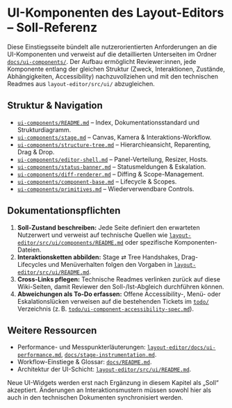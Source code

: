 # UI-Komponenten des Layout-Editors – Soll-Referenz

Diese Einstiegsseite bündelt alle nutzerorientierten Anforderungen an die UI-Komponenten und verweist auf die detaillierten Unterseiten im Ordner [`docs/ui-components/`](ui-components/). Der Aufbau ermöglicht Reviewer:innen, jede Komponente entlang der gleichen Struktur (Zweck, Interaktionen, Zustände, Abhängigkeiten, Accessibility) nachzuvollziehen und mit den technischen Readmes aus `layout-editor/src/ui/` abzugleichen.

## Struktur & Navigation

- [`ui-components/README.md`](ui-components/README.md) – Index, Dokumentationsstandard und Strukturdiagramm.
- [`ui-components/stage.md`](ui-components/stage.md) – Canvas, Kamera & Interaktions-Workflow.
- [`ui-components/structure-tree.md`](ui-components/structure-tree.md) – Hierarchieansicht, Reparenting, Drag & Drop.
- [`ui-components/editor-shell.md`](ui-components/editor-shell.md) – Panel-Verteilung, Resizer, Hosts.
- [`ui-components/status-banner.md`](ui-components/status-banner.md) – Statusmeldungen & Eskalation.
- [`ui-components/diff-renderer.md`](ui-components/diff-renderer.md) – Diffing & Scope-Management.
- [`ui-components/component-base.md`](ui-components/component-base.md) – Lifecycle & Scopes.
- [`ui-components/primitives.md`](ui-components/primitives.md) – Wiederverwendbare Controls.

## Dokumentationspflichten

1. **Soll-Zustand beschreiben:** Jede Seite definiert den erwarteten Nutzerwert und verweist auf technische Quellen wie [`layout-editor/src/ui/components/README.md`](../layout-editor/src/ui/components/README.md) oder spezifische Komponenten-Dateien.
2. **Interaktionsketten abbilden:** Stage ⇄ Tree Handshakes, Drag-Lifecycles und Menüverhalten folgen den Vorgaben in [`layout-editor/src/ui/README.md`](../layout-editor/src/ui/README.md).
3. **Cross-Links pflegen:** Technische Readmes verlinken zurück auf diese Wiki-Seiten, damit Reviewer den Soll-/Ist-Abgleich durchführen können.
4. **Abweichungen als To-Do erfassen:** Offene Accessibility-, Menü- oder Eskalationslücken verweisen auf die bestehenden Tickets im [`todo/`](../todo/) Verzeichnis (z. B. [`todo/ui-component-accessibility-spec.md`](../todo/ui-component-accessibility-spec.md)).

## Weitere Ressourcen

- Performance- und Messpunkterläuterungen: [`layout-editor/docs/ui-performance.md`](../layout-editor/docs/ui-performance.md), [`docs/stage-instrumentation.md`](stage-instrumentation.md).
- Workflow-Einstiege & Glossar: [`docs/README.md`](README.md).
- Architektur der UI-Schicht: [`layout-editor/src/ui/README.md`](../layout-editor/src/ui/README.md).

Neue UI-Widgets werden erst nach Ergänzung in diesem Kapitel als „Soll“ akzeptiert. Änderungen an Interaktionsmustern müssen sowohl hier als auch in den technischen Dokumenten synchronisiert werden.
